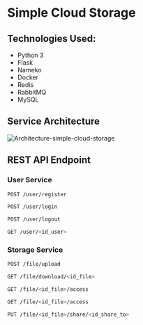 # Simple Cloud Storage

## Technologies Used:
- Python 3
- Flask
- Nameko
- Docker
- Redis
- RabbitMQ
- MySQL

## Service Architecture 
![Architecture-simple-cloud-storage](https://user-images.githubusercontent.com/74914280/175780680-9e857af9-2fb0-4ba7-a57c-1df845839685.png)

## REST API Endpoint

### User Service
```bash
POST /user/register
```

```bash
POST /user/login
```

```bash
POST /user/logout
```

```bash
GET /user/<id_user>
```
### Storage Service
```bash
POST /file/upload
```

```bash
GET /file/download/<id_file>
```

```bash
GET /file/<id_file>/access
```
```bash
GET /file/<id_file>/access
```

```bash 
PUT /file/<id_file>/share/<id_share_to>
```
